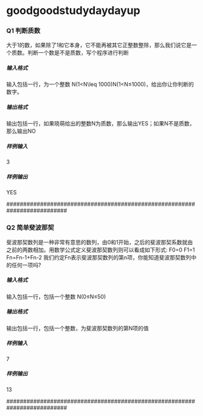 # goodgoodstudydaydayup

### Q1 判断质数

大于1的数，如果除了1和它本身，它不能再被其它正整数整除，那么我们说它是一个质数。判断一个数是不是质数，写个程序进行判断

##### 输入格式
输入包括一行，为一个整数 N(1<N\leq 1000)N(1<N≤1000)，给出你让你判断的数字。

##### 输出格式
输出包括一行，如果晓萌给出的整数N为质数，那么输出YES；如果N不是质数，那么输出NO

##### 样例输入
3

##### 样例输出
YES

##########################################################################

### Q2 简单斐波那契

斐波那契数列是一种非常有意思的数列，由0和1开始，之后的斐波那契系数就由之前的两数相加。用数学公式定义斐波那契数列则可以看成如下形式:
F0=0
F1=1
Fn=Fn-1+Fn-2
我们约定Fn表示斐波那契数列的第n项，你能知道斐波那契数列中的任何一项吗?

##### 输入格式
输入包括一行，包括一个整数 N(0≤N≤50)

##### 输出格式
输出包括一行，包括一个整数，为斐波那契数列的第N项的值

##### 样例输入
7

##### 样例输出
13

##########################################################################
